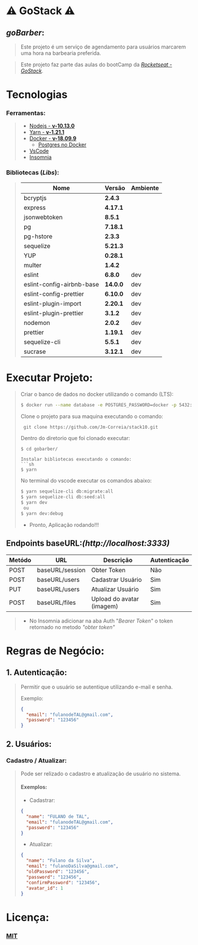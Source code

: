 # :warning: GoStack :warning:

## *goBarber*:

> Este projeto é um serviço de agendamento para usuários marcarem uma hora na barbearia preferida.


> Este projeto faz parte das aulas do bootCamp da *[Rocketseat - GoStack](https://rocketseat.com.br/gostack)*.


# Tecnologias

### Ferramentas:
> - [Nodejs - **v-10.13.0**](https://nodejs.org/en/)
> - [Yarn - **v-1.21.1**](https://yarnpkg.com/)
> - [Docker - **v-18.09.9**](https://www.docker.com/get-started)
>   - [Postgres no Docker](https://hub.docker.com/_/postgres)
> - [VsCode](https://code.visualstudio.com/)
> - [Insomnia](https://insomnia.rest/)

### Bibliotecas (*Libs*):
>  | Nome | Versão | Ambiente |
>  |------|-------|--------- |
>  |bcryptjs| __2.4.3__ | |
> |express | __4.17.1__ | |
> | jsonwebtoken | __8.5.1__| |
> | pg | __7.18.1__| |
> | pg-hstore | __2.3.3__| |
> | sequelize |  __5.21.3__ | |
> | YUP |  __0.28.1__ | |
> | multer |  __1.4.2__ | |
> |eslint| __6.8.0__|dev|
> |eslint-config-airbnb-base|__14.0.0__|dev|
> |eslint-config-prettier|__6.10.0__|dev|
> |eslint-plugin-import|__2.20.1__|dev|
> |eslint-plugin-prettier|__3.1.2__|dev|
> |nodemon| __2.0.2__| dev|
> |prettier| __1.19.1__| dev|
> |sequelize-cli|__5.5.1__| dev|
> |sucrase|__3.12.1__| dev|

# Executar Projeto:

> Criar o banco de dados no docker utilizando o comando (LTS):
> ```sh
> $ docker run --name database -e POSTGRES_PASSWORD=docker -p 5432:5432 -d postgres
> ```
> Clone o projeto para sua maquina executando o comando:
> ```Git
>  git clone https://github.com/Jm-Correia/stack10.git
> ```
> Dentro do diretorio que foi clonado executar:
> ```sh
> $ cd gobarber/
>```
> ```
> Instalar bibliotecas executando o comando:
> ```sh
> $ yarn
> ```
>  No terminal do vscode executar os comandos abaixo:
> ```sh
> $ yarn sequelize-cli db:migrate:all
> $ yarn sequelize-cli db:seed:all
> $ yarn dev
>  ou
> $ yarn dev:debug
> ```
>  - Pronto,
> Aplicação rodando!!!

## Endpoints baseURL:*(http://localhost:3333)*
|Metódo| URL| Descrição | Autenticação |
|---- |---- | ---------|------ |
|POST |baseURL/session| Obter Token | Não |
|POST |baseURL/users| Cadastrar Usuário| Sim |
|PUT |baseURL/users | Atualizar Usuário| Sim |
|POST |baseURL/files| Upload do avatar (imagem)| Sim |


>  - No Insomnia adicionar na aba Auth "*Bearer Token*" o token retornado no metodo *"obter token"*

# Regras de Negócio:

## 1. Autenticação:

> Permitir que o usuário se autentique utilizando e-mail e senha.
>
> Exemplo:
> ```JSON
>{
>   "email": "fulanodeTAL@gmail.com",
>	"password": "123456"
>}
>```

## 2. Usuários:

### Cadastro / Atualizar:

> Pode ser relizado o cadastro e atualização de usuário no sistema.
>
>
>  #### Exemplos:
>  - Cadastrar:
>
> ```JSON
>{
>	"name": "FULANO de TAL",
>	"email": "fulanodeTAL@gmail.com",
>	"password": "123456"
>}
> ```
> - Atualizar:
> ``` JSON
> {
>   "name": "Fulano da Silva",
>	"email": "fulanoDaSilva@gmail.com",
>	"oldPassword": "123456",
>	"password": "123456",
>	"confirmPassword": "123456",
>	"avatar_id": 1
>}
> ```

# Licença:

### [MIT](https://opensource.org/licenses/MIT)

